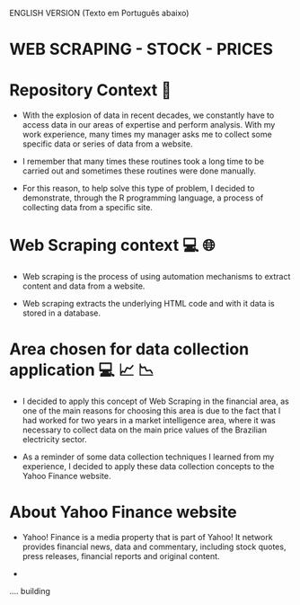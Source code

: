 ENGLISH VERSION (Texto em Português abaixo)


# WEB SCRAPING - STOCK - PRICES


# Repository Context 📜

* With the explosion of data in recent decades, we constantly have to access data in our areas of expertise and perform analysis. With my work experience, many times my manager asks me to collect some specific data or series of data from a website.

* I remember that many times these routines took a long time to be carried out and sometimes these routines were done manually.

* For this reason, to help solve this type of problem, I decided to demonstrate, through the R programming language, a process of collecting data from a specific site.

# Web Scraping context 💻 🌐

* Web scraping is the process of using automation mechanisms to extract content and data from a website.

* Web scraping extracts the underlying HTML code and with it data is stored in a database.

# Area chosen for data collection application 💻 📈 📉

* I decided to apply this concept of Web Scraping in the financial area, as one of the main reasons for choosing this area is due to the fact that I had worked for two years in a market intelligence area, where it was necessary to collect data on the main price values of the Brazilian electricity sector.

* As a reminder of some data collection techniques I learned from my experience, I decided to apply these data collection concepts to the Yahoo Finance website.

# About Yahoo Finance website

* Yahoo! Finance is a media property that is part of Yahoo! It network provides financial news, data and commentary, including stock quotes, press releases, financial reports and original content.


* 

.... building


